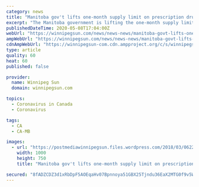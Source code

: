 ```yaml
---
category: news
title: "Manitoba gov't lifts one-month supply limit on prescription drugs"
excerpt: "The Manitoba government is lifting the one-month supply limit on prescription drugs, Health Minister Cameron Friesen announced Friday.Effective Monday, Manitobans who have prescriptions for"
publishedDateTime: 2020-05-08T17:04:00Z
webUrl: "https://winnipegsun.com/news/news-news/manitoba-govt-lifts-one-month-supply-limit-on-prescription-drugs"
ampWebUrl: "https://winnipegsun.com/news/news-news/manitoba-govt-lifts-one-month-supply-limit-on-prescription-drugs/amp"
cdnAmpWebUrl: "https://winnipegsun-com.cdn.ampproject.org/c/s/winnipegsun.com/news/news-news/manitoba-govt-lifts-one-month-supply-limit-on-prescription-drugs/amp"
type: article
quality: 60
heat: 60
published: false

provider:
  name: Winnipeg Sun
  domain: winnipegsun.com

topics:
  - Coronavirus in Canada
  - Coronavirus

tags:
  - CA
  - CA-MB

images:
  - url: "https://postmediawinnipegsun.files.wordpress.com/2018/03/0622_biz_wire_biotech_57392614-e1567012931711.jpg"
    width: 1000
    height: 750
    title: "Manitoba gov't lifts one-month supply limit on prescription drugs"

secured: "8fADZCDZ3d1xRbDpF5AOEqaHv07Bpnnoya51GBX25Tjndu36EaX2MTG0f9v5WxvZo7Lknrqk/AqfhuOkfusoC64TujKzHPq5eTomNMkdtdEK+R2dAtKFidK/I2RueghZV8QumgeFS7TGS2wsdT7a8SBSA236aLjKtUVugZEUH0N7IQqwCeUb6vlL1zigfTDzSVrHgtoyfE1wvV2QOPJbEziyzyzAZaCkB6EWK7QfSQGyH43y5iO0ENjIjjeryFpCLJurlyNDOY/5vmvZGa0sqVZ8AIA2MwywgcWEY9vHSvYSb6QzugkKx1s/UjU8UDh+HdzSC2K4viwuwG94kJTcQ3T5Z40k3j4FUwhs9Jb6ug2eY8nhmlmfWw2MwbmintYpZj6st4kycXKsj203rx7id0Q8edPc/HG8bSUNTwYbxTMtGmb20D6QHM2ZkCa6I93/727+GVvuNN0m6FNLckASf5u0CftADoWdxtcC6ClRIs4=;lSBSttflk5eiSj/4t+jaNQ=="
---
```


